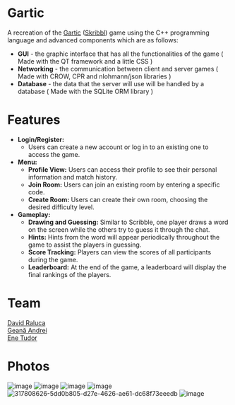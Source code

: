 # Gartic
A recreation of the [Gartic](https://gartic.io) ([Skribbl](https://skribbl.io)) game using the C++ programming language and advanced components which are as follows:
<ul>
  <li>
    <strong>GUI</strong> - the graphic interface that has all the functionalities of the game ( Made with the QT framework and a little CSS )
  </li>
  <li>
    <strong>Networking</strong> - the communication between client and server games ( Made with CROW, CPR and nlohmann/json libraries )
  </li>
  <li>
    <strong>Database</strong> - the data that the server will use will be handled by a database ( Made with the SQLite ORM library )
  </li>
</ul>

# Features
<ul>
  <li><strong>Login/Register:</strong>
    <ul>
      <li>Users can create a new account or log in to an existing one to access the game.</li>
    </ul>
  </li>
  <li><strong>Menu:</strong>
    <ul>
      <li><strong>Profile View:</strong> Users can access their profile to see their personal information and match history.</li>
      <li><strong>Join Room:</strong> Users can join an existing room by entering a specific code.</li>
      <li><strong>Create Room:</strong> Users can create their own room, choosing the desired difficulty level.</li>
    </ul>
  </li>
  <li><strong>Gameplay:</strong>
    <ul>
      <li><strong>Drawing and Guessing:</strong> Similar to Scribble, one player draws a word on the screen while the others try to guess it through the chat.</li>
      <li><strong>Hints:</strong> Hints from the word will appear periodically throughout the game to assist the players in guessing.</li>
      <li><strong>Score Tracking:</strong> Players can view the scores of all participants during the game.</li>
      <li><strong>Leaderboard:</strong> At the end of the game, a leaderboard will display the final rankings of the players.</li>
    </ul>
  </li>
</ul>

# Team 
[David Raluca](https://github.com/RalucaDavid) \
[Geană Andrei](https://github.com/Andrei-Geana) \
[Ene Tudor](https://github.com/7uddy) 

# Photos
![image](https://github.com/RalucaDavid/Gartic/assets/117584603/bcbe3a9d-62b9-46b9-b4ea-cdc57868d399)
![image](https://github.com/RalucaDavid/Gartic/assets/117584603/2d24a678-6e35-4579-ab00-0a1284d52cf5)
![image](https://github.com/RalucaDavid/Gartic/assets/117584603/a65659ec-1b57-4064-baa1-ce8f8f917723)
![image](https://github.com/RalucaDavid/Gartic/assets/117584603/1be84539-99ea-47aa-9172-95492733455a)
![317808626-5dd0b805-d27e-4626-ae61-dc68f73eeedb](https://github.com/RalucaDavid/Gartic/assets/117584603/15b777d2-b032-47fd-9abe-09a3a10eadfb)
![image](https://github.com/RalucaDavid/Gartic/assets/117584603/ee45f83c-60c1-4c6a-871e-48a60fa6731a)


